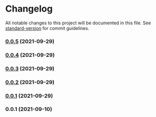 # Changelog

All notable changes to this project will be documented in this file. See [standard-version](https://github.com/conventional-changelog/standard-version) for commit guidelines.

### [0.0.5](https://github.com/meness/slapdash-commands/compare/v1.1.0...v0.0.5) (2021-09-29)

### [0.0.4](https://github.com/meness/slapdash-commands/compare/v1.0.8...v0.0.4) (2021-09-29)

### [0.0.3](https://github.com/meness/slapdash-commands/compare/v1.0.7...v0.0.3) (2021-09-29)

### [0.0.2](https://github.com/meness/slapdash-commands/compare/v1.0.6...v0.0.2) (2021-09-29)

### [0.0.1](https://github.com/meness/slapdash-commands/compare/v1.0.5...v0.0.1) (2021-09-29)

### 0.0.1 (2021-09-10)
